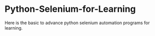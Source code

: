 # Python-Selenium-for-Learning
Here is the basic to advance python selenium automation programs for learning.
